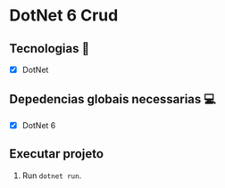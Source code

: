 <h1 allign="center">
    DotNet 6 Crud
</h1>

## Tecnologias 🚀 

- [x] DotNet

## Depedencias globais necessarias 💻

- [x] DotNet 6 

## Executar projeto

1. Run `dotnet run`.<br />

